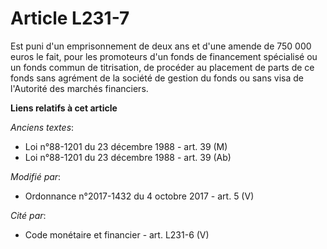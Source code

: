 # Article L231-7

Est puni d'un emprisonnement de deux ans et d'une amende de 750 000 euros le fait, pour les promoteurs d'un fonds de
financement spécialisé ou un fonds commun de titrisation, de procéder au placement de parts de ce fonds sans agrément de la
société de gestion du fonds ou sans visa de l'Autorité des marchés financiers.

**Liens relatifs à cet article**

_Anciens textes_:

  - Loi n°88-1201 du 23 décembre 1988 - art. 39 (M)
  - Loi n°88-1201 du 23 décembre 1988 - art. 39 (Ab)

_Modifié par_:

  - Ordonnance n°2017-1432 du 4 octobre 2017 - art. 5 (V)

_Cité par_:

  - Code monétaire et financier - art. L231-6 (V)
